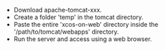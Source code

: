  - Download apache-tomcat-xxx.
 - Create a folder 'temp' in the tomcat directory.
 - Paste the entire 'xcos-on-web' directory inside the '/path/to/tomcat/webapps' directory.
 - Run the server and access using a web browser.